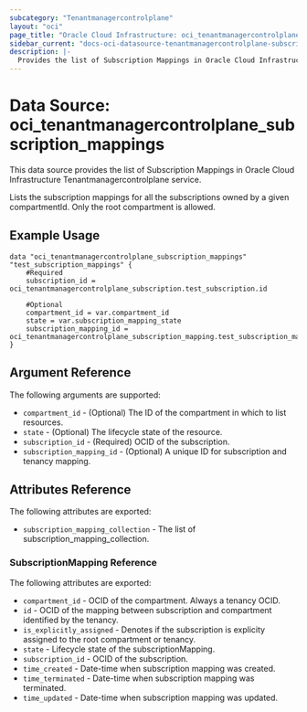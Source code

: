 ```yaml
---
subcategory: "Tenantmanagercontrolplane"
layout: "oci"
page_title: "Oracle Cloud Infrastructure: oci_tenantmanagercontrolplane_subscription_mappings"
sidebar_current: "docs-oci-datasource-tenantmanagercontrolplane-subscription_mappings"
description: |-
  Provides the list of Subscription Mappings in Oracle Cloud Infrastructure Tenantmanagercontrolplane service
---
```


# Data Source: oci_tenantmanagercontrolplane_subscription_mappings
This data source provides the list of Subscription Mappings in Oracle Cloud Infrastructure Tenantmanagercontrolplane service.

Lists the subscription mappings for all the subscriptions owned by a given compartmentId. Only the root compartment is allowed.

## Example Usage

```hcl
data "oci_tenantmanagercontrolplane_subscription_mappings" "test_subscription_mappings" {
	#Required
	subscription_id = oci_tenantmanagercontrolplane_subscription.test_subscription.id

	#Optional
	compartment_id = var.compartment_id
	state = var.subscription_mapping_state
	subscription_mapping_id = oci_tenantmanagercontrolplane_subscription_mapping.test_subscription_mapping.id
}
```

## Argument Reference

The following arguments are supported:

* `compartment_id` - (Optional) The ID of the compartment in which to list resources.
* `state` - (Optional) The lifecycle state of the resource.
* `subscription_id` - (Required) OCID of the subscription.
* `subscription_mapping_id` - (Optional) A unique ID for subscription and tenancy mapping.


## Attributes Reference

The following attributes are exported:

* `subscription_mapping_collection` - The list of subscription_mapping_collection.

### SubscriptionMapping Reference

The following attributes are exported:

* `compartment_id` - OCID of the compartment. Always a tenancy OCID.
* `id` - OCID of the mapping between subscription and compartment identified by the tenancy.
* `is_explicitly_assigned` - Denotes if the subscription is explicity assigned to the root compartment or tenancy.
* `state` - Lifecycle state of the subscriptionMapping.
* `subscription_id` - OCID of the subscription.
* `time_created` - Date-time when subscription mapping was created.
* `time_terminated` - Date-time when subscription mapping was terminated.
* `time_updated` - Date-time when subscription mapping was updated.

